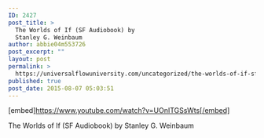 ```yaml
---
ID: 2427
post_title: >
  The Worlds of If (SF Audiobook) by
  Stanley G. Weinbaum
author: abbie04m553726
post_excerpt: ""
layout: post
permalink: >
  https://universalflowuniversity.com/uncategorized/the-worlds-of-if-sf-audiobook-by-stanley-g-weinbaum/
published: true
post_date: 2015-08-07 05:03:51
---
```

[embed]https://www.youtube.com/watch?v=UOnITGSsWts[/embed]<br>
<p>The Worlds of If (SF Audiobook) by Stanley G. Weinbaum</p>